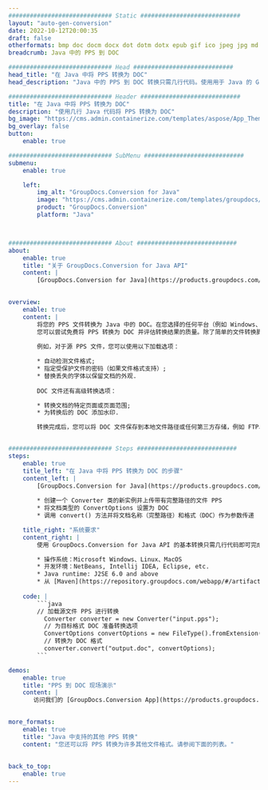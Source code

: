 ```yaml
---
############################# Static ############################
layout: "auto-gen-conversion"
date: 2022-10-12T20:00:35
draft: false
otherformats: bmp doc docm docx dot dotm dotx epub gif ico jpeg jpg md odt ott pdf png psd rtf tex tif tiff txt xps
breadcrumb: Java 中的 PPS 到 DOC

############################# Head ############################
head_title: "在 Java 中将 PPS 转换为 DOC"
head_description: "Java 中的 PPS 到 DOC 转换只需几行代码。使用用于 Java 的 GroupDocs 文档转换 API 转换 160 多种文件格式"

############################# Header ############################
title: "在 Java 中将 PPS 转换为 DOC"
description: "使用几行 Java 代码将 PPS 转换为 DOC"
bg_image: "https://cms.admin.containerize.com/templates/aspose/App_Themes/V3/images/bg/header1.png"
bg_overlay: false
button:
    enable: true

############################# SubMenu ############################
submenu:
    enable: true

    left:
        img_alt: "GroupDocs.Conversion for Java"
        image: "https://cms.admin.containerize.com/templates/groupdocs/images/product-logos/90x90-noborder/groupdocs-conversion-java.png"
        product: "GroupDocs.Conversion"
        platform: "Java"



############################# About ############################
about:
    enable: true
    title: "关于 GroupDocs.Conversion for Java API"
    content: |
        [GroupDocs.Conversion for Java](https://products.groupdocs.com/conversion/java/) 是一种高级文件格式转换 API，用于在 Microsoft Office、OpenDocument、PDF、HTML、电子邮件、CAD 等流行图像和文档格式之间进行转换。只需几行代码即可完成更多工作。本机 API 会自动检测原始文档的格式，并提供许多选项来自定义转换后的文档。除了从文档中提取信息的功能外，它还默认支持将转换结果缓存到本地磁盘。但是，任何类型的缓存存储都可以通过实施适当的接口来支持 - Amazon S3、Dropbox、Google Drive、Windows Azure、Reddis 或任何其他接口。
    

overview:
    enable: true
    content: |
        将您的 PPS 文件转换为 Java 中的 DOC。在您选择的任何平台（例如 Windows、Linux、macOS）上，只需几行 Java 代码。
        您可以尝试免费将 PPS 转换为 DOC 并评估转换结果的质量。除了简单的文件转换脚本外，您还可以尝试更复杂的选项来加载 PPS 源文件并存储 DOC 输出。 
        
        例如，对于源 PPS 文件，您可以使用以下加载选项：

        * 自动检测文件格式;
        * 指定受保护文件的密码（如果文件格式支持）;
        * 替换丢失的字体以保留文档的外观.
        
        DOC 文件还有高级转换选项：

        * 转换文档的特定页面或页面范围;
        * 为转换后的 DOC 添加水印.

        转换完成后，您可以将 DOC 文件保存到本地文件路径或任何第三方存储，例如 FTP、Amazon S3、Google Drive、Dropbox 等。请注意 - 转换 PPS到 DOC，您不需要安装任何额外的软件，例如 MS Office、Open Office、Adobe Acrobat Reader 等。


############################# Steps ############################
steps:
    enable: true
    title_left: "在 Java 中将 PPS 转换为 DOC 的步骤"
    content_left: |
        [GroupDocs.Conversion for Java](https://products.groupdocs.com/conversion/java/) 允许开发人员使用几行代码轻松地将 PPS 文件转换为 DOC。
        
        * 创建一个 Converter 类的新实例并上传带有完整路径的文件 PPS
        * 将文档类型的 ConvertOptions 设置为 DOC
        * 调用 convert() 方法并将文档名称（完整路径）和格式（DOC）作为参数传递

    title_right: "系统要求"
    content_right: |
        使用 GroupDocs.Conversion for Java API 的基本转换只需几行代码即可完成。所有主要平台和操作系统都支持我们的 API。在执行以下代码之前，请确保您的系统上安装了以下先决条件。

        * 操作系统：Microsoft Windows、Linux、MacOS
        * 开发环境：NetBeans, Intellij IDEA, Eclipse, etc.
        * Java runtime: J2SE 6.0 and above
        * 从 [Maven](https://repository.groupdocs.com/webapp/#/artifacts/browse/tree/General/repo/com/groupdocs/groupdocs-conversion) 获取最新的 GroupDocs.Conversion for Java
         
    code: |
        ```java    
        // 加载源文件 PPS 进行转换
          Converter converter = new Converter("input.pps");
          // 为目标格式 DOC 准备转换选项
          ConvertOptions convertOptions = new FileType().fromExtension("doc").getConvertOptions();
          // 转换为 DOC 格式
          converter.convert("output.doc", convertOptions);
        ```

demos:
    enable: true
    title: "PPS 到 DOC 现场演示"
    content: |
       访问我们的 [GroupDocs.Conversion App](https://products.groupdocs.app/conversion/family) 网站并立即尝试 PPS 到 DOC 转换。免费演示具有以下好处
          

more_formats:
    enable: true
    title: "Java 中支持的其他 PPS 转换"
    content: "您还可以将 PPS 转换为许多其他文件格式。请参阅下面的列表。"
       
       
back_to_top:
    enable: true
---
```

